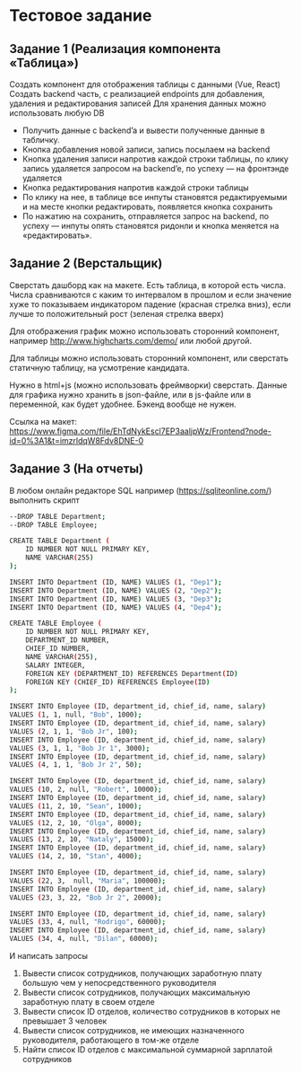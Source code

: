 # Тестовое задание

## Задание 1 (Реализация компонента «Таблица»)

Создать компонент для отображения таблицы с данными (Vue, React)
Создать backend часть, с реализацией endpoints для добавления, удаления и редактирования записей
Для хранения данных можно использовать любую DB

- Получить данные с backend’a и вывести полученные данные в табличку.
- Кнопка добавления новой записи, запись посылаем на backend
- Кнопка удаления записи напротив каждой строки таблицы, по клику запись удаляется запросом на backend’e, по успеху — на фронтэнде удаляется
- Кнопка редактирования напротив каждой строки таблицы
- По клику на нее, в таблице все инпуты становятся редактируемыми и на месте кнопки редактировать, появляется кнопка сохранить
- По нажатию на сохранить, отправляется запрос на backend, по успеху — инпуты опять становятся ридонли и кнопка меняется на «редактировать».

## Задание 2 (Верстальщик)

Сверстать дашборд как на макете.
Есть таблица, в которой есть числа. Числа сравниваются с каким то интервалом в прошлом и если значение хуже то показываем индикатором падение (красная стрелка вниз), если лучше то положительный рост (зеленая стрелка вверх)

Для отображения график можно использовать сторонний компонент, например
http://www.highcharts.com/demo/ или любой другой.

Для таблицы можно использовать сторонний компонент, или сверстать статичную таблицу, на усмотрение кандидата.

Нужно в html+js (можно использовать фреймворки) сверстать. Данные для графика нужно хранить в json-файле, или в js-файле или в переменной, как будет удобнее. Бэкенд вообще не нужен.

Ссылка на макет: https://www.figma.com/file/EhTdNykEscl7EP3aaljpWz/Frontend?node-id=0%3A1&t=imzrldqW8Fdv8DNE-0

## Задание 3 (На отчеты)

В любом онлайн редакторе SQL например (https://sqliteonline.com/) выполнить скрипт

```sh
--DROP TABLE Department;
--DROP TABLE Employee;

CREATE TABLE Department (
	ID NUMBER NOT NULL PRIMARY KEY,
  	NAME VARCHAR(255)
);

INSERT INTO Department (ID, NAME) VALUES (1, "Dep1");
INSERT INTO Department (ID, NAME) VALUES (2, "Dep2");
INSERT INTO Department (ID, NAME) VALUES (3, "Dep3");
INSERT INTO Department (ID, NAME) VALUES (4, "Dep4");

CREATE TABLE Employee (
	ID NUMBER NOT NULL PRIMARY KEY,
  	DEPARTMENT_ID NUMBER,
  	CHIEF_ID NUMBER,
  	NAME VARCHAR(255),
  	SALARY INTEGER,
  	FOREIGN KEY (DEPARTMENT_ID) REFERENCES Department(ID)
  	FOREIGN KEY (CHIEF_ID) REFERENCES Employee(ID)
);

INSERT INTO Employee (ID, department_id, chief_id, name, salary)
VALUES (1, 1, null, "Bob", 1000);
INSERT INTO Employee (ID, department_id, chief_id, name, salary)
VALUES (2, 1, 1, "Bob Jr", 100);
INSERT INTO Employee (ID, department_id, chief_id, name, salary)
VALUES (3, 1, 1, "Bob Jr 1", 3000);
INSERT INTO Employee (ID, department_id, chief_id, name, salary)
VALUES (4, 1, 1, "Bob Jr 2", 50);

INSERT INTO Employee (ID, department_id, chief_id, name, salary)
VALUES (10, 2, null, "Robert", 10000);
INSERT INTO Employee (ID, department_id, chief_id, name, salary)
VALUES (11, 2, 10, "Sean", 1000);
INSERT INTO Employee (ID, department_id, chief_id, name, salary)
VALUES (12, 2, 10, "Olga", 8000);
INSERT INTO Employee (ID, department_id, chief_id, name, salary)
VALUES (13, 2, 10, "Nataly", 15000);
INSERT INTO Employee (ID, department_id, chief_id, name, salary)
VALUES (14, 2, 10, "Stan", 4000);

INSERT INTO Employee (ID, department_id, chief_id, name, salary)
VALUES (22, 3,  null, "Maria", 100000);
INSERT INTO Employee (ID, department_id, chief_id, name, salary)
VALUES (23, 3, 22, "Bob Jr 2", 20000);

INSERT INTO Employee (ID, department_id, chief_id, name, salary)
VALUES (33, 4, null, "Rodrigo", 60000);
INSERT INTO Employee (ID, department_id, chief_id, name, salary)
VALUES (34, 4, null, "Dilan", 60000);
```

И написать запросы

1. Вывести список сотрудников, получающих заработную плату большую чем у непосредственного руководителя
2. Вывести список сотрудников, получающих максимальную заработную плату в своем отделе
3. Вывести список ID отделов, количество сотрудников в которых не превышает 3 человек
4. Вывести список сотрудников, не имеющих назначенного руководителя, работающего в том-же отделе
5. Найти список ID отделов с максимальной суммарной зарплатой сотрудников
